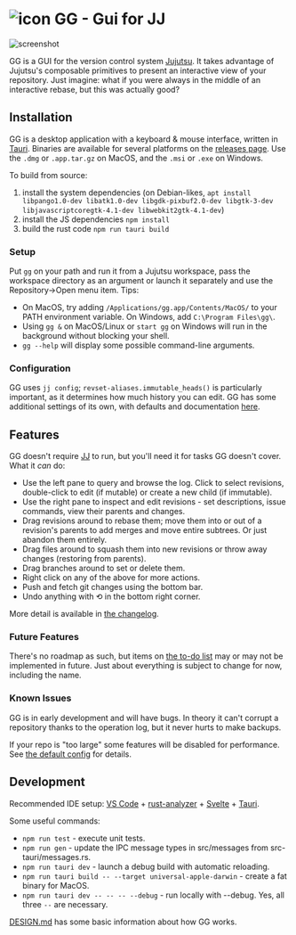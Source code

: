 # ![icon](src-tauri/icons/24x24.png) GG - Gui for JJ

![screenshot](src-tauri/resources/screenshot.png)

GG is a GUI for the version control system [Jujutsu](https://github.com/martinvonz/jj). It takes advantage of Jujutsu's composable primitives to present an interactive view of your repository. Just imagine: what if you were always in the middle of an interactive rebase, but this was actually good?

## Installation
GG is a desktop application with a keyboard & mouse interface, written in [Tauri](https://tauri.app/). Binaries are available for several platforms on the [releases page](https://github.com/gulbanana/gg/releases). Use the `.dmg` or `.app.tar.gz` on MacOS, and the `.msi` or `.exe` on Windows.

To build from source:
1. install the system dependencies (on Debian-likes, `apt install libpango1.0-dev libatk1.0-dev libgdk-pixbuf2.0-dev libgtk-3-dev libjavascriptcoregtk-4.1-dev libwebkit2gtk-4.1-dev`)
2. install the JS dependencies `npm install`
3. build the rust code `npm run tauri build`

### Setup 
Put `gg` on your path and run it from a Jujutsu workspace, pass the workspace directory as an argument or launch it separately and use the Repository->Open menu item. Tips:
- On MacOS, try adding `/Applications/gg.app/Contents/MacOS/` to your PATH environment variable. On Windows, add `C:\Program Files\gg\`.
- Using `gg &` on MacOS/Linux or `start gg` on Windows will run in the background without blocking your shell.
- `gg --help` will display some possible command-line arguments.

### Configuration
GG uses `jj config`; `revset-aliases.immutable_heads()` is particularly important, as it determines how much history you can edit. GG has some additional settings of its own, with defaults and documentation [here](src-tauri/src/config/gg.toml).

## Features
GG doesn't require [JJ](https://martinvonz.github.io/jj/latest/install-and-setup/) to run, but you'll need it for tasks GG doesn't cover. What it *can* do:
- Use the left pane to query and browse the log. Click to select revisions, double-click to edit (if mutable) or create a new child (if immutable).
- Use the right pane to inspect and edit revisions - set descriptions, issue commands, view their parents and changes.
- Drag revisions around to rebase them; move them into or out of a revision's parents to add merges and move entire subtrees. Or just abandon them entirely.
- Drag files around to squash them into new revisions or throw away changes (restoring from parents).
- Drag branches around to set or delete them. 
- Right click on any of the above for more actions.
- Push and fetch git changes using the bottom bar.
- Undo anything with ⟲ in the bottom right corner.

More detail is available in [the changelog](CHANGELOG.md).

### Future Features
There's no roadmap as such, but items on [the to-do list](TODO.md) may or may not be implemented in future. Just about everything is subject to change for now, including the name.

### Known Issues
GG is in early development and will have bugs. In theory it can't corrupt a repository thanks to the operation log, but it never hurts to make backups. 

If your repo is "too large" some features will be disabled for performance. See [the default config](src-tauri/src/config/gg.toml) for details.

## Development  
Recommended IDE setup: [VS Code](https://code.visualstudio.com/) + [rust-analyzer](https://marketplace.visualstudio.com/items?itemName=rust-lang.rust-analyzer) + [Svelte](https://marketplace.visualstudio.com/items?itemName=svelte.svelte-vscode) + [Tauri](https://marketplace.visualstudio.com/items?itemName=tauri-apps.tauri-vscode).

Some useful commands:
* `npm run test` - execute unit tests.
* `npm run gen` - update the IPC message types in src/messages from src-tauri/messages.rs.
* `npm run tauri dev` - launch a debug build with automatic reloading.
* `npm run tauri build -- --target universal-apple-darwin` - create a fat binary for MacOS.
* `npm run tauri dev -- -- -- --debug` - run locally with --debug. Yes, all three `--` are necessary.

[DESIGN.md](DESIGN.md) has some basic information about how GG works.

